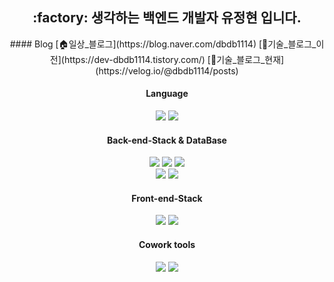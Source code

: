 
<h2 align="center"> :factory: 생각하는 백엔드 개발자 유정현 입니다. </h2>
<div align="center">
  #### Blog 
  [🏠일상_블로그](https://blog.naver.com/dbdb1114)
  [🔨기술_블로그_이전](https://dev-dbdb1114.tistory.com/)
  [🔨기술_블로그_현재](https://velog.io/@dbdb1114/posts)


  #### Language
  <img src="https://img.shields.io/badge/java-brown?style=for-the-badge&logo=java&logoColor=white">
  <img src="https://img.shields.io/badge/js-F7DF1E?style=for-the-badge&logo=javascript&logoColor=white">
  
  #### Back-end-Stack & DataBase
  <img src="https://img.shields.io/badge/spring-6DB33F?style=for-the-badge&logo=spring&logoColor=white">
  <img src="https://img.shields.io/badge/springboot-6DB33F?style=for-the-badge&logo=springboot&logoColor=white">
  <img src="https://img.shields.io/badge/Thymeleaf-005F0F?style=for-the-badge&logo=Thymeleaf&logoColor=white">
  <br>
  <img src="https://img.shields.io/badge/MySQL-4479A1?style=for-the-badge&logo=MySQL&logoColor=white"> 
  <img src="https://img.shields.io/badge/DBeaver-382923?style=for-the-badge&logo=DBeaver&logoColor=white">

  #### Front-end-Stack
  <img src="https://img.shields.io/badge/React-61DAFB?style=for-the-badge&logo=React&logoColor=white">
  <img src="https://img.shields.io/badge/styledcomponents-DB7093?style=for-the-badge&logo=styled-components&logoColor=white">
  
  #### Cowork tools
  <img src="https://img.shields.io/badge/intellijIDEA-000000?style=for-the-badge&logo=intellijIDEA&logoColor=white"> 
  <img src="https://img.shields.io/badge/EclipseIDE-2C2255?style=for-the-badge&logo=EclipseIDE&logoColor=white"> 

</div>


<!--
**dbdb1114/dbdb1114** is a ✨ _special_ ✨ repository because its `README.md` (this file) appears on your GitHub profile.

Here are some ideas to get you started:

- 🔭 I’m currently working on ...
- 🌱 I’m currently learning ...
- 👯 I’m looking to collaborate on ...
- 🤔 I’m looking for help with ...
- 💬 Ask me about ...
- 📫 How to reach me: ...
- 😄 Pronouns: ...
- ⚡ Fun fact: ...
-->
</div>
